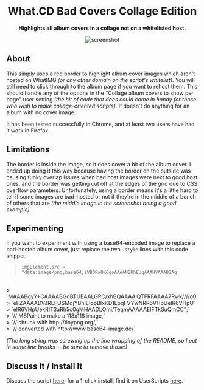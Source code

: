 <h1 align="center">What.CD Bad Covers Collage Edition</h1>
<p align="center">
<b>Highlights all album covers in a collage not on a whitelisted host.</b></p>

<p align="center">
  <img src="https://raw.github.com/Wingman4l7/badhost/master/What.CD%20Bad%20Covers%20Collage%20Edition.png" alt="screenshot"/>
</p>

About
-----
This simply uses a red border to highlight album cover images which aren't hosted on WhatIMG *(or any other domain on the script's whitelist)*. You will still need to click through to the album page if you want to rehost them. This should handle any of the options in the "Collage album covers to show per page" user setting *(the bit of code that does could come in handy for those who wish to make collage-oriented scripts)*. It doesn't do anything for an album with no cover image.

It has been tested successfully in Chrome, and at least two users have had it work in Firefox.

Limitations
-----------
The border is inside the image, so it does cover a bit of the album cover. I ended up doing it this way because having the border on the outside was causing funky overlap issues when bad host images were next to good host ones, and the border was getting cut off at the edges of the grid due to CSS overflow parameters. Unfortunately, using a border means it's a little hard to tell if some images are bad-hosted or not if they're in the middle of a bunch of others that are *(the middle image in the screenshot being a good example)*.

Experimenting
-------------
If you want to experiment with using a base64-encoded image to replace a bad-hosted album cover, just replace the two `.style` lines with this code snippet:
> `imgElement.src = 
"data:image/png;base64,iVBORw0KGgoAAAANSUhEUgAAAHYAAAB2Ag`
<BR>
> `MAAABgyY+CAAAABGdBTUEAALGPC/xhBQAAAAlQTFRFAAAA7Rwk////o0`
<BR>
> `eFZAAAADVJREFUSMdjYBhIEIobBIxKD1LpqFVYwNRR6VHpUelR6VHpU`
<BR>
> `elR6VHpUekRIT3aRh5c0gMHAADLOmi/TeqmAAAAAElFTkSuQmCC";`
<BR>
> `// MSPaint to make a 118x118 image,`
<BR>
> `// shrunk with http://tinypng.org/,`
<BR>
> `// converted with http://www.base64-image.de/`

*(The long string was screwing up the line wrapping of the README, so I put in some line breaks -- be sure to remove those!)*.

Discuss It / Install It
-----------------------
Discuss the script [here][1]; for a 1-click install, find it on UserScripts [here][2].

  [1]: https://what.cd/forums.php?action=viewthread&threadid=171416
  [2]: http://userscripts-mirror.org/scripts/show/162954
